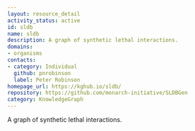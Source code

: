 ```yaml
---
layout: resource_detail
activity_status: active
id: sldb
name: sldb
description: A graph of synthetic lethal interactions.
domains:
- organisms
contacts:
- category: Individual
  github: pnrobinson
  label: Peter Robinson
homepage_url: https://kghub.io/sldb/
repository: https://github.com/monarch-initiative/SLDBGen
category: KnowledgeGraph
---
```


A graph of synthetic lethal interactions.
